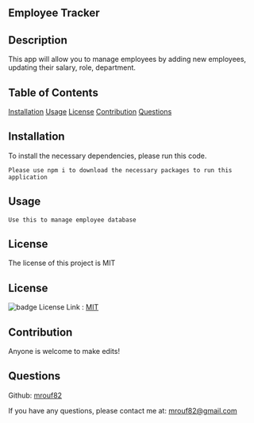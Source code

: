 
  ## Employee Tracker 
    
  ## Description
  This app will allow you to manage employees by adding new employees, updating their salary, role, department.
  
  ## Table of Contents
  [Installation](#installation)
  [Usage](#usage)
  [License](#license)
  [Contribution](#contribution)
  [Questions](#questions)

  ## Installation
  
  To install the necessary dependencies, please run this code.
  ```
  Please use npm i to download the necessary packages to run this application
  ```
  
  ## Usage
  ```
  Use this to manage employee database
  ```
  ## License
  
  The license of this project is MIT
  ## License  
   ![badge](https://img.shields.io/badge/license-MIT-blueviolet)
 License Link :  [MIT](https://opensource.org/licenses/MIT)
  

  ## Contribution 
  Anyone is welcome to make edits!
  ## Questions
   Github: [mrouf82](https://github.com/mrouf82)

  If you have any questions, please contact me at: mrouf82@gmail.com
  